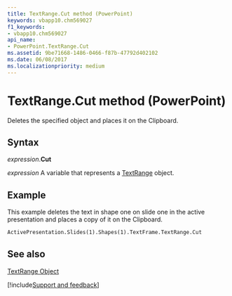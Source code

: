 ```yaml
---
title: TextRange.Cut method (PowerPoint)
keywords: vbapp10.chm569027
f1_keywords:
- vbapp10.chm569027
api_name:
- PowerPoint.TextRange.Cut
ms.assetid: 9be71668-1486-0466-f87b-47792d402102
ms.date: 06/08/2017
ms.localizationpriority: medium
---
```



# TextRange.Cut method (PowerPoint)

Deletes the specified object and places it on the Clipboard.


## Syntax

_expression_.**Cut**

_expression_ A variable that represents a [TextRange](PowerPoint.TextRange.md) object.


## Example

This example deletes the text in shape one on slide one in the active presentation and places a copy of it on the Clipboard.


```vb
ActivePresentation.Slides(1).Shapes(1).TextFrame.TextRange.Cut
```


## See also


[TextRange Object](PowerPoint.TextRange.md)

[!include[Support and feedback](~/includes/feedback-boilerplate.md)]